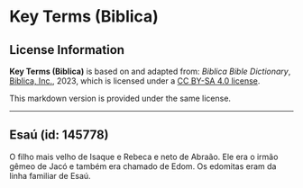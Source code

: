 # Key Terms (Biblica)

## License Information

**Key Terms (Biblica)** is based on and adapted from: _Biblica Bible Dictionary_, [Biblica, Inc.](https://www.biblica.com/), 2023, which is licensed under a [CC BY-SA 4.0 license](https://creativecommons.org/licenses/by-sa/4.0/legalcode.en).

This markdown version is provided under the same license.



--------------------------------

## Esaú (id: 145778)

O filho mais velho de Isaque e Rebeca e neto de Abraão. Ele era o irmão gêmeo de Jacó e também era chamado de Edom. Os edomitas eram da linha familiar de Esaú.



